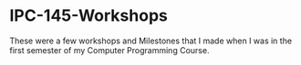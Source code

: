 # IPC-145-Workshops
These were a few workshops and Milestones that I made when I was in the first semester of my Computer Programming Course.
